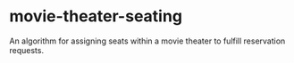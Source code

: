 # movie-theater-seating
An algorithm for assigning seats within a movie theater to fulfill reservation requests.
